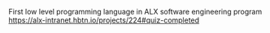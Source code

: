 First low level programming language in ALX software engineering program
https://alx-intranet.hbtn.io/projects/224#quiz-completed
